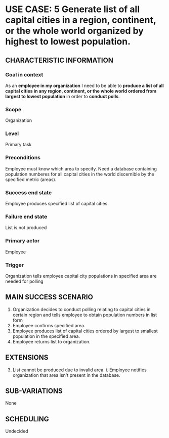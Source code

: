 # USE CASE: 5 Generate list of all capital cities in a region, continent, or the whole world organized by highest to lowest population.

## CHARACTERISTIC INFORMATION

### Goal in context

  As an **employee in my organization** I need to be able to **produce a list of all capital cities in any region, continent, or the whole world ordered from largest to lowest population** in order to **conduct polls**.

### Scope 

  Organization

### Level 

  Primary task

### Preconditions

  Employee must know which area to specify. Need a database containing population numberes for all capital cities in the world discernible by the specified metric (areas).

### Success end state

  Employee produces specified list of capital cities.

### Failure end state

  List is not produced

### Primary actor 

  Employee

### Trigger

  Organization tells employee capital city populations in specified area are needed for polling

## MAIN SUCCESS SCENARIO 

  1. Organization decides to conduct polling relating to capital cities in certain region and tells employee to obtain population numbers in list form
  2. Employee confirms specified area.
  3. Employee produces list of capital cities ordered by largest to smallest population in the specified area.
  4. Employee returns list to organization.

## EXTENSIONS

  3. List cannot be produced due to invalid area.
     i. Employee notifies organization that area isn't present in the database.

## SUB-VARIATIONS

  None

## SCHEDULING 

  Undecided
